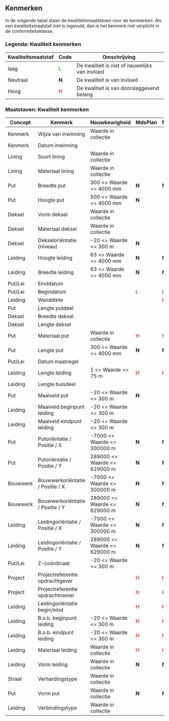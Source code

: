 ## Kenmerken ##
In de volgende tabel staan de kwaliteitsmaatstaven voor de kenmerken. Als een kwaliteitsmaatstaf niet is ingevuld, dan is het kenmerk niet verplicht in de conformiteitsklasse. 

### Legenda: Kwaliteit kenmerken ###

Kwaliteitsmaatstaf | Code | Omschrijving
-------------------|------|-------------------------------------------------
laag               | <span style="color:green">L</span> | De kwaliteit is niet of nauwelijks van invloed
Neutraal           | **N**                              | De kwaliteit is van invloed
Hoog               | <span style="color:red">H</span>   | De kwaliteit is van doorslaggevend belang

### Maatstaven: Kwaliteit kenmerken ###

Concept       | Kenmerk                          | Nauwkeurigheid               | MdsPlan | MdsProj | Hyd
--------------|----------------------------------|------------------------------|----|----|----
Kenmerk       | Wijze van inwinning              | Waarde in collectie
Kenmerk       | Datum inwinning                  |                              
Lining        | Soort lining                     | Waarde in collectie          
Lining        | Materiaal lining                 | Waarde in collectie          
Put           | Breedte put                      | 300 <= Waarde <= 4000 mm     | **N**                              | **N**                              | <strong style="color:red">H</strong> 
Put           | Hoogte put                       | 500 <= Waarde <= 4000 mm     | **N** 
Deksel        | Vorm deksel                      | Waarde in collectie           
Deksel        | Materiaal deksel                 | Waarde in collectie
Deksel        | Dekseloriëntatie (niveau)        | -20 <= Waarde <= 300 m       | **N** 
Leiding       | Hoogte leiding                   | 63 <= Waarde <= 4000 mm      | **N**                              | **N**                              | <span style="color:red">H</span> 
Leiding       | Breedte leiding                  | 63 <= Waarde <= 4000 mm      | **N**                              | **N**                              | <span style="color:red">H</span> 
Put/Lei       | Einddatum                        |                              
Put/Lei       | Begindatum                       |                              | <span style="color:green">L</span> | <span style="color:green">L</span> 
Leiding       | Wanddikte                        |                                                               |                                    | <span style="color:red">H</span> 
Put           | Lengte putdeel                   |                              
Deksel        | Breedte deksel                   |                              
Deksel        | Lengte deksel                    |                              
Put           | Materiaal put                    | Waarde in collectie          | <span style="color:red">H</span>   | <span style="color:red">H</span>  
Put           | Lengte put                       | 300 <= Waarde <= 4000 mm     | **N**                              | **N**                              | <span style="color:red">H</span> 
Put/Lei       | Datum maatregel                  |                              
Leiding       | Lengte leiding                   | 1 <= Waarde <= 75 m          | <span style="color:red">H</span>   | <span style="color:red">H</span>   | <span style="color:red">H</span>  
Leiding       | Lengte buisdeel                  |                              
Put           | Maaiveld put                     | -20 <= Waarde <= 300 m       | **N**                              |                                    | <span style="color:red">H</span> 
Leiding       | Maaiveld beginpunt leiding       | -20 <= Waarde <= 300 m       
Leiding       | Maaiveld eindpunt leiding        | -20 <= Waarde <= 300 m       
Put           | Putoriëntatie / Positie / X      | -7000 <= Waarde <= 300000 m  | **N**                              | **N**                              | <span style="color:red">H</span> 
Put           | Putoriëntatie / Positie / Y      | 289000 <= Waarde <= 629000 m | **N**                              | **N**                              | <span style="color:red">H</span> 
Bouwwerk      | Bouwwerkoriëntatie / Positie / X | -7000 <= Waarde <= 300000 m  | **N**                              | **N**                              | <span style="color:red">H</span> 
Bouwwerk      | Bouwwerkoriëntatie / Positie / Y | 289000 <= Waarde <= 629000 m | **N**                              | **N**                              | <span style="color:red">H</span> 
Leiding       | Leidingoriëntatie / Positie / X  | -7000 <= Waarde <= 300000 m  | **N**                              | **N**                              | <span style="color:red">H</span> 
Leiding       | Leidingoriëntatie / Positie / Y  | 289000 <= Waarde <= 629000 m | **N**                              | **N**                              | <span style="color:red">H</span> 
Put/Lei       | Z-coördinaat                     | -20 <= Waarde <= 300 m       
Project       | Projectreferentie opdrachtgever  |                              | <span style="color:red">H</span>   | <span style="color:red">H</span> 
Project       | Projectreferentie opdrachtnemer  |                              | <span style="color:red">H</span>   | <span style="color:red">H</span> 
Leiding       | Leidingoriëntatie begin/eind     |                              | <span style="color:red">H</span>   | <span style="color:red">H</span>   | <span style="color:red">H</span> 
Leiding       | B.o.b. beginpunt leiding         | -20 <= Waarde <= 300 m       | <span style="color:red">H</span>   | <span style="color:red">H</span>   | <span style="color:red">H</span> 
Leiding       | B.o.b. eindpunt leiding          | -20 <= Waarde <= 300 m       | <span style="color:red">H</span>   | <span style="color:red">H</span>   | <span style="color:red">H</span> 
Leiding       | Materiaal leiding                | Waarde in collectie          | <span style="color:red">H</span>   | <span style="color:red">H</span>   | <span style="color:red">H</span> 
Leiding       | Vorm leiding                     | Waarde in collectie          | **N**                              | **N**                              | <span style="color:red">H</span> 
Straat        | Verhardingstype                  | Waarde in collectie
Put           | Vorm put                         | Waarde in collectie          | **N**                              | **N**                              | <span style="color:red">H</span>  
Leiding       | Verbindingstype                  | Waarde in collectie
